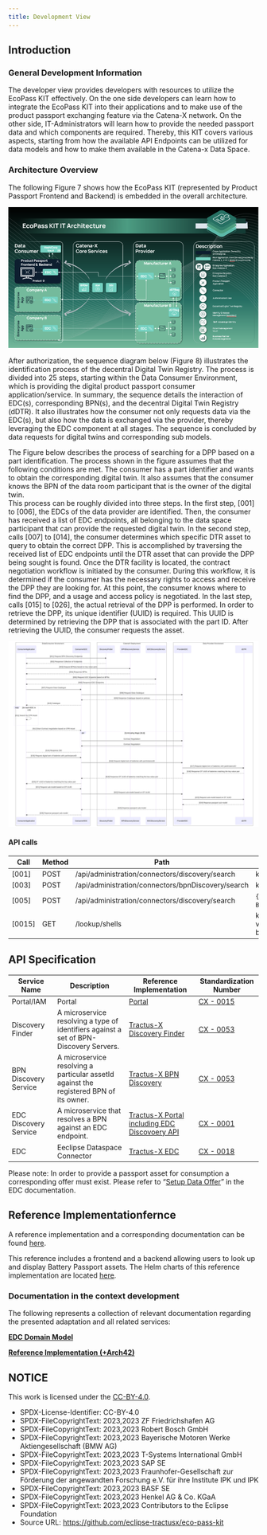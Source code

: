 ```yaml
---
title: Development View
---
```


## Introduction

### General Development Information

The developer view provides developers with resources to utilize the EcoPass KIT effectively. On the one side developers can learn how to integrate the EcoPass KIT into their applications and to make use of the product passport exchanging feature via the Catena-X network. On the other side, IT-Administrators will learn how to provide the needed passport data and which components are required.
Thereby, this KIT covers various aspects, starting from how the available API Endpoints can be utilized for data models and how to make them available in the Catena-x Data Space.

### Architecture Overview

The following Figure 7 shows how the EcoPass KIT (represented by Product Passport Frontend and Backend) is embedded in the overall architecture.

![EcoPassKIT IT Arch Picture](/docs/resources/development-view/adoption-view-EcoPassKIT_IT_Arch.png)

After authorization, the sequence diagram below (Figure 8) illustrates the identification process of the decentral Digital Twin Registry. The process is divided into 25 steps, starting within the Data Consumer Environment, which is providing the digital product passport consumer application/service. In summary, the sequence details the interaction of EDC(s), corresponding BPN(s), and the decentral Digital Twin Registry (dDTR). It also illustrates how the consumer not only requests data via the EDC(s), but also how the data is exchanged via the provider, thereby leveraging the EDC component at all stages. The sequence is concluded by data requests for digital twins and corresponding sub models.

The Figure below describes the process of searching for a DPP based on a part identification. The process shown in the figure assumes that the following conditions are met. The consumer has a part identifier and wants to obtain the corresponding digital twin. It also assumes that the consumer knows the BPN of the data room participant that is the owner of the digital twin.  
This process can be roughly divided into three steps. In the first step, [001] to [006], the EDCs of the data provider are identified. Then, the consumer has received a list of EDC endpoints, all belonging to the data space participant that can provide the requested digital twin. In the second step, calls [007] to [014], the consumer determines which specific DTR asset to query to obtain the correct DPP. This is accomplished by traversing the received list of EDC endpoints until the DTR asset that can provide the DPP being sought is found. Once the DTR facility is located, the contract negotiation workflow is initiated by the consumer. During this workflow, it is determined if the consumer has the necessary rights to access and receive the DPP they are looking for. At this point, the consumer knows where to find the DPP, and a usage and access policy is negotiated. In the last step, calls [015] to [026], the actual retrieval of the DPP is performed. In order to retrieve the DPP, its unique identifier (UUID) is required. This UUID is determined by retrieving the DPP that is associated with the part ID. After retrieving the UUID, the consumer requests the asset.

![Sequence Diagramm](/docs/resources/development-view/developmentview-sequence-diagramm.svg)

#### API calls

| Call   | Method | Path                                               | Params                                     |
| ------ | ------ | -------------------------------------------------- | ------------------------------------------ |
| [001]  | POST   | /api/administration/connectors/discovery/search    | key:ManufactureID                          |
| [003]  | POST   | /api/administration/connectors/bpnDiscovery/search | key:ManufactureID                          |
| [005]  | POST   | /api/administration/connectors/discovery/search    | `{[<Company's BPNL>]}`                     |
| [0015] | GET    | /lookup/shells                                     | key:partInstanceID, value: batteryDMC-Code |

## API Specification

| Service Name          | Description                                                                            | Reference Implementation                                                                            | Standardization Number                                                                                                                                                                   |
| --------------------- | -------------------------------------------------------------------------------------- | --------------------------------------------------------------------------------------------------- | ---------------------------------------------------------------------------------------------------------------------------------------------------------------------------------------- |
| Portal/IAM            | Portal                                                                                 | [Portal](https://github.com/eclipse-tractusx/portal-backend)                                        | [CX - 0015](https://catena-x.net/fileadmin/user_upload/Standard-Bibliothek/Update_PDF_Maerz/4_IAM/CX_-_0015_IAM___Access_Control_Paradigm_PlatformCapabilityIAM_v_1.0.1.pdf)             |
| Discovery Finder      | A microservice resolving a type of identifiers against a set of BPN-Discovery Servers. | [Tractus-X Discovery Finder](https://github.com/eclipse-tractusx/sldt-discovery-finder)             | [CX - 0053](https://catena-x.net/fileadmin/user_upload/Standard-Bibliothek/Archiv/Update_Juli_23_R_3.2/CX-0053-BPNDiscoveryServiceAPIs.pdf)                                              |
| BPN Discovery Service | A microservice resolving a particular assetId against the registered BPN of its owner. | [Tractus-X BPN Discovery](https://github.com/eclipse-tractusx/sldt-bpn-discovery)                   | [CX - 0053](https://catena-x.net/fileadmin/user_upload/Standard-Bibliothek/Archiv/Update_Juli_23_R_3.2/CX-0053-BPNDiscoveryServiceAPIs.pdf)                                              |
| EDC Discovery Service | A microservice that resolves a BPN against an EDC endpoint.                            | [Tractus-X Portal including EDC Discovoery API](https://github.com/eclipse-tractusx/portal-backend) | [CX - 0001](https://catena-x.net/fileadmin/user_upload/Standard-Bibliothek/Update_PDF_Maerz/9_Data-Discovery-Services/CX_-_0001_EDC_DISCOVERY_API_PlatformCapabilityDS_v_1.0.1-1.pdf)    |
| EDC                   | Eeclipse Dataspace Connector                                                           | [Tractus-X EDC](https://github.com/eclipse-tractusx/tractusx-edc)                                   | [CX - 0018](https://catena-x.net/fileadmin/user_upload/Standard-Bibliothek/Update_PDF_Maerz/3_Sovereign_Data_Exchange/CX_-_0018_EDC_PlatformCapabilitySovereignDataExchange_v_1.0.1.pdf) |

Please note: In order to provide a passport asset for consumption a corresponding offer must exist. Please refer to “[Setup Data Offer](https://github.com/eclipse-tractusx/tractusx-edc/blob/main/docs/samples/Transfer%20Data.md#2-setup-data-offer)” in the EDC documentation.

## Reference Implementationfernce

A reference implementation and a corresponding documentation can be found [here](https://github.com/eclipse-tractusx/digital-product-pass/tree/main).

This reference includes a frontend and a backend allowing users to look up and display Battery Passport assets.
The Helm charts of this reference implementation are located [here](https://github.com/eclipse-tractusx/digital-product-pass/tree/main/charts/digital-product-pass).

### Documentation in the context development

The following represents a collection of relevant documentation regarding the presented adaptation and all related services:

**[EDC Domain Model](https://github.com/eclipse-edc/Connector/blob/main/docs/developer/architecture/domain-model.md)**

**[Reference Implementation (+Arch42)](https://github.com/eclipse-tractusx/digital-product-pass/tree/main/docs)**

## NOTICE

This work is licensed under the [CC-BY-4.0](https://creativecommons.org/licenses/by/4.0/legalcode).

- SPDX-License-Identifier: CC-BY-4.0
- SPDX-FileCopyrightText: 2023,2023 ZF Friedrichshafen AG
- SPDX-FileCopyrightText: 2023,2023 Robert Bosch GmbH
- SPDX-FileCopyrightText: 2023,2023 Bayerische Motoren Werke Aktiengesellschaft (BMW AG)
- SPDX-FileCopyrightText: 2023,2023 T-Systems International GmbH
- SPDX-FileCopyrightText: 2023,2023 SAP SE
- SPDX-FileCopyrightText: 2023,2023 Fraunhofer-Gesellschaft zur Förderung der angewandten Forschung e.V. für ihre Institute IPK und IPK
- SPDX-FileCopyrightText: 2023,2023 BASF SE
- SPDX-FileCopyrightText: 2023,2023 Henkel AG & Co. KGaA
- SPDX-FileCopyrightText: 2023,2023 Contributors to the Eclipse Foundation
- Source URL: <https://github.com/eclipse-tractusx/eco-pass-kit>
